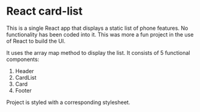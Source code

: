 # React card-list

This is a single React app that displays a static list of phone features. No functionality has been coded into it. This was more a fun project in the use of React to build the UI.

It uses the array map method to display the list. It consists of 5 functional components:

1.  Header
2.  CardList
3.  Card
4.  Footer

Project is styled with a corresponding stylesheet.
